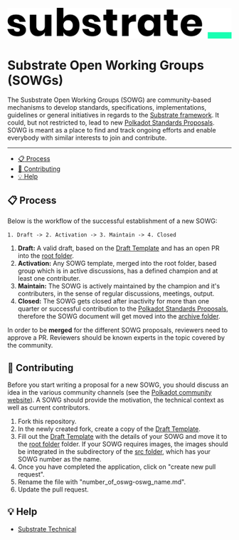![Substrate Logo](./src/substrate_logo.png)

# Substrate Open Working Groups (SOWGs)


The Susbstrate Open Working Groups (SOWG) are community-based mechanisms to develop standards, specifications, implementations, guidelines or general initiatives in regards to the [Substrate framework](https://github.com/paritytech/substrate).
It could, but not restricted to, lead to new [Polkadot Standards Proposals](https://github.com/w3f/PSPs).
SOWG is meant as a place to find and track ongoing efforts and enable everybody with similar interests to join and contribute.

---

- [:clipboard: Process](#clipboard-process)
- [:pencil: Contributing](#pencil-contributing)
- [:bulb: Help](#bulb-help)

## :clipboard: Process  

Below is the workflow of the successful establishment of a new SOWG:
```
1. Draft -> 2. Activation -> 3. Maintain -> 4. Closed
```
1. **Draft:** A valid draft, based on the [Draft Template](./drafts/sowg-template.md) and has an open PR into the [root folder](/). 
2. **Activation:** Any SOWG template, merged into the root folder, based group which is in active discussions, has a defined champion and at least one contributer.
4. **Maintain:** The SOWG is actively maintained by the champion and it's contributers, in the sense of regular discussions, meetings, output.
4. **Closed:** The SOWG gets closed after inactivity for more than one quarter or successful contribution to the [Polkadot Standards Proposals](https://github.com/w3f/PSPs), therefore the SOWG document will get moved into the [archive folder](/archive/).

In order to be **merged** for the different SOWG proposals, reviewers need to approve a PR. Reviewers should be known experts in the topic covered by the community. 

## :pencil: Contributing

Before you start writing a proposal for a new SOWG, you should discuss an idea in the various community channels (see the [Polkadot community website](https://polkadot.network/community/)). A SOWG should provide the motivation, the technical context as well as current contributors. 

1. Fork this repository.
2. In the newly created fork, create a copy of the [Draft Template](./drafts/sowg-template.md).
3. Fill out the [Draft Template](./drafts/sowg-template.md) with the details of your SOWG and move it to the [root folder](./) folder. If your SOWG requires images, the images should be integrated in the subdirectory of the [src folder](/src/), which has your SOWG number as the name.
4. Once you have completed the application, click on "create new pull request".
5. Rename the file with "number_of_oswg-oswg_name.md".
6. Update the pull request. 

## :bulb: Help

* [Substrate Technical](https://matrix.to/#/!HzySYSaIhtyWrwiwEV:matrix.org?via=matrix.parity.io&via=matrix.org&via=corepaper.org)
